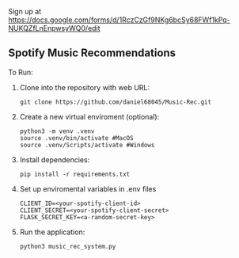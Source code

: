 
Sign up at https://docs.google.com/forms/d/1RczCzGf9NKg6bcSy68FWf1kPq-NUKQZfLnEnpwsyWQ0/edit

## Spotify Music Recommendations

To Run:

1. Clone into the repository with web URL:
   ```
   git clone https://github.com/daniel68045/Music-Rec.git
    ```
2. Create a new virtual enviroment (optional):
   ```
   python3 -m venv .venv
   source .venv/bin/activate #MacOS
   source .venv/Scripts/activate #Windows
   ```
3. Install dependencies:
   ```
   pip install -r requirements.txt
   ```
4. Set up enviromental variables in .env files
   ```
   CLIENT_ID=<your-spotify-client-id>
   CLIENT_SECRET=<your-spotify-client-secret>
   FLASK_SECRET_KEY=<a-random-secret-key>
   ```
5. Run the application:
   ```
   python3 music_rec_system.py
   ```
